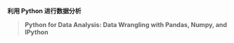 **利用 Python 进行数据分析**

> **Python for Data Analysis: Data Wrangling with Pandas, Numpy, and IPython**

